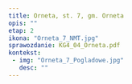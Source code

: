 ```yaml
---
title: Orneta, st. 7, gm. Orneta
opis: ""
etap: 2
ikona: "Orneta_7_NMT.jpg"
sprawozdanie: KG4_04_Orneta.pdf
kontekst:
 - img: "Orneta_7_Pogladowe.jpg"
   desc: ""
---
```

